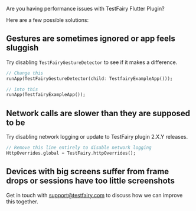 Are you having performance issues with TestFairy Flutter Plugin?

Here are a few possible solutions:

## Gestures are sometimes ignored or app feels sluggish

Try disabling `TestFairyGestureDetector` to see if it makes a difference.

```dart
// Change this
runApp(TestFairyGestureDetector(child: TestfairyExampleApp()));

// into this
runApp(TestfairyExampleApp());
```

## Network calls are slower than they are supposed to be

Try disabling network logging or update to TestFairy plugin 2.X.Y releases.

```dart
// Remove this line entirely to disable network logging
HttpOverrides.global = TestFairy.httpOverrides();
```

## Devices with big screens suffer from frame drops or sessions have too little screenshots

Get in touch with <a href="mailto:support@testfairy.com">support@testfairy.com</a> to discuss how we can improve this together.
